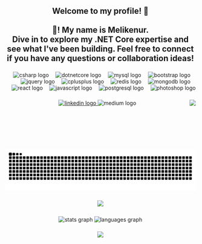 <h2 align="center">Welcome to my profile! 🎉<br><br>👋! My name is Melikenur. <br>Dive in to explore my .NET Core expertise and see what I've been building. Feel free to connect if you have any questions or collaboration ideas!</h2>

###

<div align="right">
  <img src="https://cdn.jsdelivr.net/gh/devicons/devicon/icons/csharp/csharp-original.svg" height="34" alt="csharp logo"  />
  <img width="10" />
  <img src="https://cdn.jsdelivr.net/gh/devicons/devicon/icons/dotnetcore/dotnetcore-original.svg" height="34" alt="dotnetcore logo"  />
  <img width="10" />
  <img src="https://cdn.simpleicons.org/mysql/4479A1" height="34" alt="mysql logo"  />
  <img width="10" />
  <img src="https://cdn.jsdelivr.net/gh/devicons/devicon/icons/bootstrap/bootstrap-original.svg" height="34" alt="bootstrap logo"  />
  <img width="10" />
  <img src="https://skillicons.dev/icons?i=jquery" height="34" alt="jquery logo"  />
  <img width="10" />
  <img src="https://cdn.jsdelivr.net/gh/devicons/devicon/icons/cplusplus/cplusplus-original.svg" height="34" alt="cplusplus logo"  />
  <img width="10" />
  <img src="https://cdn.jsdelivr.net/gh/devicons/devicon/icons/redis/redis-original.svg" height="34" alt="redis logo"  />
  <img width="10" />
  <img src="https://cdn.simpleicons.org/mongodb/47A248" height="34" alt="mongodb logo"  />
  <img width="10" />
  <img src="https://cdn.jsdelivr.net/gh/devicons/devicon/icons/react/react-original.svg" height="34" alt="react logo"  />
  <img width="10" />
  <img src="https://cdn.jsdelivr.net/gh/devicons/devicon/icons/javascript/javascript-original.svg" height="34" alt="javascript logo"  />
  <img width="10" />
  <img src="https://cdn.jsdelivr.net/gh/devicons/devicon/icons/postgresql/postgresql-original.svg" height="34" alt="postgresql logo"  />
  <img width="10" />
  <img src="https://cdn.jsdelivr.net/gh/devicons/devicon/icons/photoshop/photoshop-plain.svg" height="34" alt="photoshop logo"  />
</div>

###

<img align="right" height="130" src="https://media.licdn.com/dms/image/v2/D4D03AQHVSuZA3Jhwsg/profile-displayphoto-shrink_800_800/profile-displayphoto-shrink_800_800/0/1720392808729?e=1732147200&v=beta&t=y-vDcv5ywxPOWoSA90qcLLzUXTLTOJk_WQSnoEjwW_E"  />

###

<div align="center">
  <a href="https://www.linkedin.com/public-profile/settings?trk=d_flagship3_profile_self_view_public_profile" target="_blank">
    <img src="https://img.shields.io/static/v1?message=LinkedIn&logo=linkedin&label=&color=0077B5&logoColor=white&labelColor=&style=flat" height="28" alt="linkedin logo"  />
  </a>
  <img src="https://img.shields.io/static/v1?message=Medium&logo=medium&label=&color=12100E&logoColor=white&labelColor=&style=flat" height="28" alt="medium logo"  />
</div>

###

<img src="https://raw.githubusercontent.com/melikenuralan/melikenuralan/output/snake.svg" alt="Snake animation" />

###

<div align="center">
  <img src="https://profile-counter.glitch.me/melikenuralan/count.svg?"  />
</div>

###

<div align="center">
  <img src="https://github-readme-stats.vercel.app/api?username=melikenuralan&hide_title=false&hide_rank=false&show_icons=true&include_all_commits=true&count_private=true&disable_animations=false&theme=dracula&locale=en&hide_border=false&order=1" height="150" alt="stats graph"  />
  <img src="https://github-readme-stats.vercel.app/api/top-langs?username=melikenuralan&locale=en&hide_title=false&layout=compact&card_width=320&langs_count=5&theme=dracula&hide_border=false&order=2" height="150" alt="languages graph"  />
</div>

###

<div align="center">
  <img src="https://profile-counter.glitch.me/melikenuralan/count.svg?"  />
</div>

###
